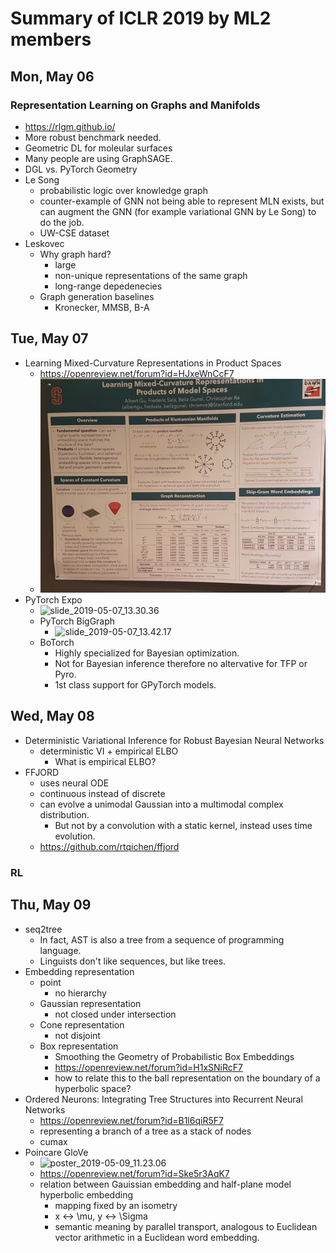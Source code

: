 # Summary of ICLR 2019 by ML2 members

## Mon, May 06
### Representation Learning on Graphs and Manifolds
* https://rlgm.github.io/
* More robust benchmark needed.
* Geometric DL for moleular surfaces
* Many people are using GraphSAGE.
* DGL vs. PyTorch Geometry
* Le Song
  * probabilistic logic over knowledge graph
  * counter-example of GNN not being able to represent MLN exists, but can augment the GNN (for example variational GNN by Le Song) to do the job.
  * UW-CSE dataset
* Leskovec
  * Why graph hard?
    * large
    * non-unique representations of the same graph
    * long-range depedenecies
  * Graph generation baselines
    * Kronecker, MMSB, B-A

## Tue, May 07
* Learning Mixed-Curvature Representations in Product Spaces
  * https://openreview.net/forum?id=HJxeWnCcF7
  * ![poster_20190507_125520](photos/20190507_125520.jpg)
* PyTorch Expo
  * ![slide_2019-05-07_13.30.36](photos/2019-05-07%2013.30.36.jpg)
  * PyTorch BigGraph
    * ![slide_2019-05-07_13.42.17](photos/2019-05-07%2013.42.17.jpg)
  * BoTorch
    * Highly specialized for Bayesian optimization.
    * Not for Bayesian inference therefore no altervative for TFP or Pyro.
    * 1st class support for GPyTorch models.

## Wed, May 08
* Deterministic Variational Inference for Robust Bayesian Neural Networks
  * deterministic VI + empirical ELBO
    * What is empirical ELBO?
* FFJORD
  * uses neural ODE
  * continuous instead of discrete
  * can evolve a unimodal Gaussian into a multimodal complex distribution.
    * But not by a convolution with a static kernel, instead uses time evolution.
  * https://github.com/rtqichen/ffjord
### RL

## Thu, May 09
* seq2tree
  * In fact, AST is also a tree from a sequence of programming language.
  * Linguists don't like sequences, but like trees.
* Embedding representation
  * point
    * no hierarchy
  * Gaussian representation
    * not closed under intersection
  * Cone representation
    * not disjoint
  * Box representation
    * Smoothing the Geometry of Probabilistic Box Embeddings
    * https://openreview.net/forum?id=H1xSNiRcF7
    * how to relate this to the ball representation on the boundary of a hyperbolic space?
* Ordered Neurons: Integrating Tree Structures into Recurrent Neural Networks
  * https://openreview.net/forum?id=B1l6qiR5F7
  * representing a branch of a tree as a stack of nodes
  * cumax
* Poincare GloVe
  * ![poster_2019-05-09_11.23.06](photos/2019-05-09%2011.23.06.jpg)
  * https://openreview.net/forum?id=Ske5r3AqK7
  * relation between Gauissian embedding and half-plane model hyperbolic embedding
    * mapping fixed by an isometry
    * x <-> \mu, y <-> \Sigma
    * semantic meaning by parallel transport, analogous to Euclidean vector arithmetic in a Euclidean word embedding.
